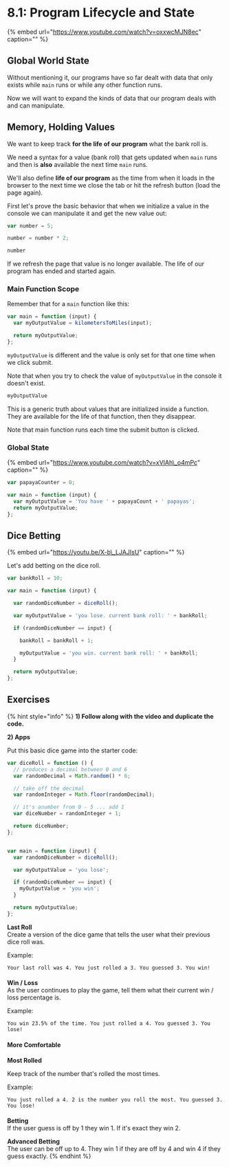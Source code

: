 # 8.1: Program Lifecycle and State

{% embed url="https://www.youtube.com/watch?v=oxxwcMJN8ec" caption="" %}

## Global World State

Without mentioning it, our programs have so far dealt with data that only exists while `main` runs or while any other function runs.

Now we will want to expand the kinds of data that our program deals with and can manipulate.

## Memory, Holding Values

We want to keep track **for the life of our program** what the bank roll is.

We need a syntax for a value \(bank roll\) that gets updated when `main` runs and then is **also** available the next time `main` runs.

We'll also define **life of our program** as the time from when it loads in the browser to the next time we close the tab or hit the refresh button \(load the page again\).

First let's prove the basic behavior that when we initialize a value in the console we can manipulate it and get the new value out:

```javascript
var number = 5;
```

```javascript
number = number * 2;
```

```javascript
number
```

If we refresh the page that value is no longer available. The life of our program has ended and started again.

### Main Function Scope

Remember that for a `main` function like this:

```javascript
var main = function (input) {
  var myOutputValue = kilometersToMiles(input);

  return myOutputValue;
};
```

`myOutputValue` is different and the value is only set for that one time when we click submit.

Note that when you try to check the value of `myOutputValue` in the console it doesn't exist.

```javascript
myOutputValue
```

This is a generic truth about values that are initialized inside a function. They are available for the life of that function, then they disappear.

Note that main function runs each time the submit button is clicked.

### Global State

{% embed url="https://www.youtube.com/watch?v=xVIAh\_o4mPc" caption="" %}

```javascript
var papayaCounter = 0;

var main = function (input) {
  var myOutputValue = 'You have ' + papayaCount + ' papayas';
  return myOutputValue;
};
```

## Dice Betting

{% embed url="https://youtu.be/X-b\_LJAJIsU" caption="" %}

Let's add betting on the dice roll.

```javascript
var bankRoll = 10;

var main = function (input) {

  var randomDiceNumber = diceRoll();

  var myOutputValue = 'you lose. current bank roll: ' + bankRoll;

  if (randomDiceNumber == input) {

    bankRoll = bankRoll + 1;

    myOutputValue = 'you win. current bank roll: ' + bankRoll;
  }

  return myOutputValue;
};
```



## Exercises

{% hint style="info" %}
**1\) Follow along with the video and duplicate the code.**

**2\) Apps**  
  
Put this basic dice game into the starter code:

```javascript
var diceRoll = function () {
  // produces a decimal between 0 and 6
  var randomDecimal = Math.random() * 6;

  // take off the decimal
  var randomInteger = Math.floor(randomDecimal);

  // it's anumber from 0 - 5 ... add 1
  var diceNumber = randomInteger + 1;

  return diceNumber;
};


var main = function (input) {
  var randomDiceNumber = diceRoll();

  var myOutputValue = 'you lose';

  if (randomDiceNumber == input) {
    myOutputValue = 'you win';
  }

  return myOutputValue;
};
```

**Last Roll**  
Create a version of the dice game that tells the user what their previous dice roll was.

Example:

```text
Your last roll was 4. You just rolled a 3. You guessed 3. You win!
```

#### 

  
**Win / Loss**  
As the user continues to play the game, tell them what their current win / loss percentage is.  
  
Example:



```text
You win 23.5% of the time. You just rolled a 4. You guessed 3. You lose!
```

#### 

#### More Comfortable

**Most Rolled**

Keep track of the number that's rolled the most times.

Example:



```text
You just rolled a 4. 2 is the number you roll the most. You guessed 3. You lose!
```

#### 

**Betting**  
If the user guess is off by 1 they win 1. If it's exact they win 2.  
  
**Advanced Betting**  
The user can be off up to 4. They win 1 if they are off by 4 and win 4 if they guess exactly.
{% endhint %}

